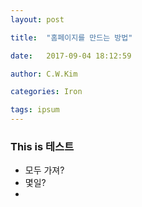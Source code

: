 ```yaml
---
layout: post

title:  "홈페이지를 만드는 방법"

date:   2017-09-04 18:12:59

author: C.W.Kim

categories: Iron

tags: ipsum
---
```


### This is 테스트 ###

* 모두  가져?
* 몇일?
* ​
